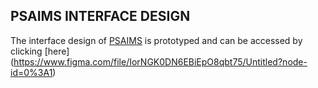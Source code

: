 ## PSAIMS INTERFACE DESIGN

The interface design of [PSAIMS](https://github.com/mrblack360/PSAIMS) is prototyped and can be accessed by clicking [here] (https://www.figma.com/file/IorNGK0DN6EBiEpO8qbt75/Untitled?node-id=0%3A1)
